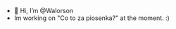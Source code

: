 - 👋 Hi, I’m @Walorson
- Im working on "Co to za piosenka?" at the moment. :)

<!---
Walorson/Walorson is a ✨ special ✨ repository because its `README.md` (this file) appears on your GitHub profile.
You can click the Preview link to take a look at your changes.
- 👀 I’m interested in...
- 🌱 I’m currently learning...
- 💞️ I’m looking to collaborate on...
- 📫 How to reach me...
--->
